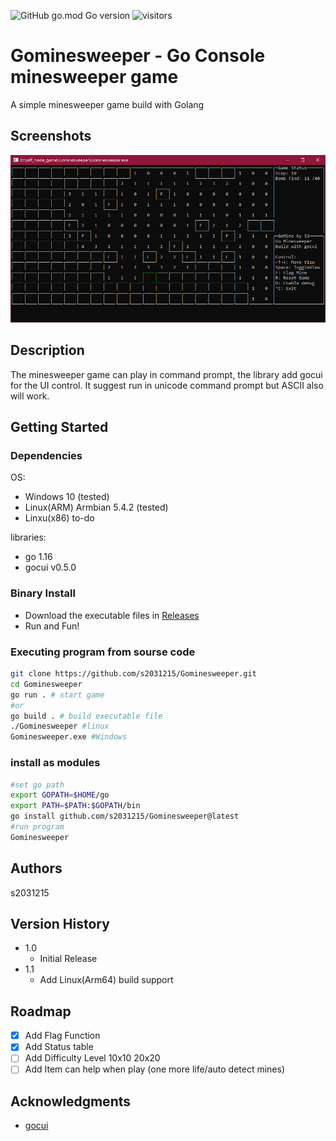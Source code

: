 ![GitHub go.mod Go version](https://img.shields.io/github/go-mod/go-version/s2031215/Go-minesweeper?&style=flat&logo=appveyor)
![visitors](https://visitor-badge.deta.dev/badge?page_id=s2031215.Go-minesweeper)
# Gominesweeper - Go Console minesweeper game

A simple minesweeper game build with Golang

## Screenshots
![Screenshot](Screenshot.png?raw=true "Screenshot")

## Description

The minesweeper game can play in command prompt, the library add gocui for the UI control.
It suggest run in unicode command prompt but ASCII also will work.

## Getting Started

### Dependencies

OS:
* Windows 10 (tested)
* Linux(ARM) Armbian 5.4.2 (tested)
* Linxu(x86) to-do

libraries:
* go 1.16
* gocui v0.5.0

### Binary Install
- Download the executable files in [Releases](https://github.com/s2031215/Go-minesweeper/releases)
- Run and Fun!
### Executing program from sourse code

```sh
git clone https://github.com/s2031215/Gominesweeper.git
cd Gominesweeper
go run . # start game
#or
go build . # build executable file
./Gominesweeper #linux
Gominesweeper.exe #Windows
```

### install as modules 
```sh
#set go path
export GOPATH=$HOME/go
export PATH=$PATH:$GOPATH/bin
go install github.com/s2031215/Gominesweeper@latest
#run program
Gominesweeper
```

## Authors

s2031215

## Version History

* 1.0
    * Initial Release
* 1.1
    * Add Linux(Arm64) build support
    
## Roadmap

- [x] Add Flag Function
- [x] Add Status table
- [ ] Add Difficulty Level 10x10 20x20
- [ ] Add Item can help when play (one more life/auto detect mines)

## Acknowledgments

* [gocui](https://github.com/jroimartin/gocui)
